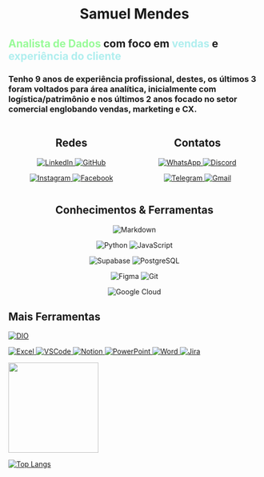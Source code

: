 # <center> Samuel Mendes

## <span style="color:#98FB98">Analista de Dados</span> com foco em <span style="color:#AFEEEE">vendas</span> e <span style="color:#AFEEEE">experiência do cliente</span>


### Tenho 9 anos de experiência profissional, destes, os últimos 3 foram voltados para área analítica, inicialmente com logística/patrimônio e nos últimos 2 anos focado no setor comercial englobando vendas, marketing e CX.

<div style="display: flex;">
    <div style="flex: 50%; padding: 0 10px;">

## <center>Redes

<p align="center">
     <a href="https://www.linkedin.com/in/smendesanalyst/">
        <img src="https://img.shields.io/badge/LinkedIn-0077B5?style=for-the-badge&logo=linkedin&logoColor=white" alt="LinkedIn">
    </a>
    <a href="https://github.com/Samuelmds98">
        <img src="https://img.shields.io/badge/GitHub-100000?style=for-the-badge&logo=github&logoColor=white" alt="GitHub">
    </a>
</p>

<p align="center">
   <a href="https://www.instagram.com/samuelmds98/">
        <img src="https://img.shields.io/badge/-Instagram-%23E4405F?style=for-the-badge&logo=instagram&logoColor=white" alt="Instagram">
    </a>
    <a href="https://www.facebook.com/samuel.mendes.5249/">
        <img src="https://img.shields.io/badge/Facebook-1877F2?style=for-the-badge&logo=facebook&logoColor=white" alt="Facebook">
    </a>
</p>

</div>

<div style="flex: 50%; padding: 0 10px;">

## <center>Contatos
<p align="center">
    <a href="https://wa.me/5585991767064">
        <img src="https://img.shields.io/badge/WhatsApp-25D366?style=for-the-badge&logo=whatsapp&logoColor=white" alt="WhatsApp">
    </a>
    <a href="https://discord.com/channels/@samuelms98/">
        <img src="https://img.shields.io/badge/Discord-7289DA?style=for-the-badge&logo=discord&logoColor=white" alt="Discord">
    </a>
</p>

<p align="center">
    <a href="https://t.me/samuelms98">
        <img src="https://img.shields.io/badge/Telegram-000?style=for-the-badge&logo=telegram&logoColor=2CA5E0" alt="Telegram">
    </a>
    <a href="mailto:samuelmds16@gmail.com">
        <img src="https://img.shields.io/badge/Gmail-333333?style=for-the-badge&logo=gmail&logoColor=red" alt="Gmail">
    </a>
</p>

</div>
    </div>

## <center>Conhecimentos & Ferramentas

<p align="center">
    <img src="https://img.shields.io/badge/Markdown-000?style=for-the-badge&logo=markdown" alt="Markdown">
</p>

<p align="center">
    <img src="https://img.shields.io/badge/python-3670A0?style=for-the-badge&logo=python&logoColor=ffdd54" alt="Python">
    <img src="https://img.shields.io/badge/JavaScript-F7DF1E?style=for-the-badge&logo=javascript&logoColor=black" alt="JavaScript">
</p>

<p align="center">
    <img src="https://img.shields.io/badge/Supabase-3ECF8E?style=for-the-badge&logo=supabase&logoColor=white" alt="Supabase">
    <img src="https://img.shields.io/badge/PostgreSQL-000?style=for-the-badge&logo=postgresql" alt="PostgreSQL">
</p>

<p align="center">
    <img src="https://img.shields.io/badge/Figma-696969?style=for-the-badge&logo=figma&logoColor=figma" alt="Figma">
    <img src="https://img.shields.io/badge/GIT-E44C30?style=for-the-badge&logo=git&logoColor=white" alt="Git">
</p>

<p align="center">
    <img src="https://img.shields.io/badge/GoogleCloud-%234285F4.svg?style=for-the-badge&logo=google-cloud&logoColor=white" alt="Google Cloud">
</p>

## Mais Ferramentas

<a href="https://www.dio.me/users/samuel_mendes98">
    <img src="https://i.ibb.co/bvPQCJv/bgdio.png" alt="DIO">

![Excel](https://img.shields.io/badge/excel-000?style=for-the-badge&logo=microsoftexcel)
![VSCode](https://img.shields.io/badge/vscode-000?style=for-the-badge&logo=visualstudiocode)
![Notion](https://img.shields.io/badge/notion-000?style=for-the-badge&logo=notion)
![PowerPoint](https://img.shields.io/badge/powerpoint-000?style=for-the-badge&logo=microsoftpowerpoint)
![Word](https://img.shields.io/badge/word-000?style=for-the-badge&logo=microsoftword)
![Jira](https://img.shields.io/badge/jira-000?style=for-the-badge&logo=jira)


<img height="180em" src="https://github-readme-stats.vercel.app/api?username=Samuelmds98&theme=transparent&bg_color=000&border_color=30A3DC&show_icons=true&icon_color=30A3DC&title_color=E94D5F&text_color=FFF&rank_icon=github"/>

![Top Langs](https://github-readme-stats-git-masterrstaa-rickstaa.vercel.app/api/top-langs/?username=Samuelmds98&layout=compact&bg_color=000&border_color=30A3DC&title_color=E94D5F&text_color=FFF)